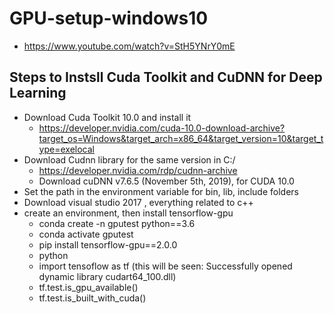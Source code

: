 # GPU-setup-windows10

- https://www.youtube.com/watch?v=StH5YNrY0mE

## Steps to Instsll Cuda Toolkit and CuDNN for Deep Learning ##
- Download Cuda Toolkit 10.0 and install it
  - https://developer.nvidia.com/cuda-10.0-download-archive?target_os=Windows&target_arch=x86_64&target_version=10&target_type=exelocal
- Download Cudnn library for the same version in C:/
  - https://developer.nvidia.com/rdp/cudnn-archive
  - Download cuDNN v7.6.5 (November 5th, 2019), for CUDA 10.0
- Set the path in the environment variable for bin, lib, include folders
- Download visual studio 2017 , everything related to c++
- create an environment, then install tensorflow-gpu
  - conda create -n gputest python==3.6
  - conda activate gputest
  - pip install tensorflow-gpu==2.0.0
  - python
  - import tensoflow as tf (this will be seen: Successfully opened dynamic library cudart64_100.dll)
  - tf.test.is_gpu_available()
  - tf.test.is_built_with_cuda()
